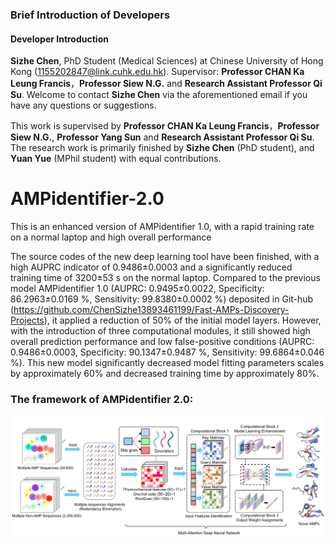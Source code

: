 ### Brief Introduction of Developers
#### Developer Introduction

**Sizhe Chen**, PhD Student (Medical Sciences) at Chinese University of Hong Kong (1155202847@link.cuhk.edu.hk). Supervisor: **Professor CHAN Ka Leung Francis**，**Professor Siew N.G.** and **Research Assistant Professor Qi Su**. Welcome to contact **Sizhe Chen** via the aforementioned email if you have any questions or suggestions.

This work is supervised by **Professor CHAN Ka Leung Francis**，**Professor Siew N.G.**, **Professor Yang Sun** and **Research Assistant Professor Qi Su**. The research work is primarily finished by **Sizhe Chen** (PhD student), and **Yuan Yue** (MPhil student) with equal contributions.

# AMPidentifier-2.0
This is an enhanced version of AMPidentifier 1.0, with a rapid training rate on a normal laptop and high overall performance

The source codes of the new deep learning tool have been finished, with a high AUPRC indicator of 0.9486±0.0003 and a significantly reduced training time of 3200±53 s on the normal laptop. Compared to the previous model AMPidentifier 1.0 (AUPRC: 0.9495±0.0022, Specificity: 86.2963±0.0169 %, Sensitivity: 99.8380±0.0002 %) deposited in Git-hub (https://github.com/ChenSizhe13893461199/Fast-AMPs-Discovery-Projects), it applied a reduction of 50% of the initial model layers. However, with the introduction of three computational modules, it still showed high overall prediction performance and low false-positive conditions (AUPRC: 0.9486±0.0003, Specificity: 90.1347±0.9487 %, Sensitivity: 99.6864±0.046 %). This new model significantly decreased model fitting parameters scales by approximately 60% and decreased training time by approximately 80%.

### The framework of AMPidentifier 2.0:
![](Framework.png)








